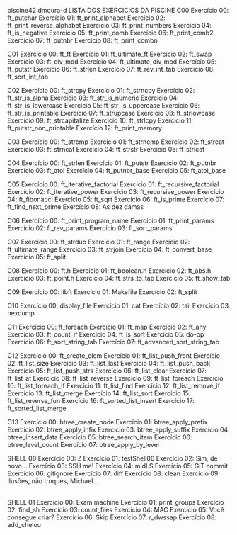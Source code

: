 piscine42 dmoura-d
LISTA DOS EXERCICIOS DA PISCINE
C00
Exercício 00: ft_putchar
Exercício 01: ft_print_alphabet
Exercício 02: ft_print_reverse_alphabet
Exercício 03: ft_print_numbers
Exercício 04: ft_is_negative
Exercício 05: ft_print_comb
Exercício 06: ft_print_comb2
Exercício 07: ft_putnbr
Exercício 08: ft_print_combn

C01
Exercício 00: ft_ft
Exercício 01: ft_ultimate_ft
Exercício 02: ft_swap
Exercício 03: ft_div_mod
Exercício 04: ft_ultimate_div_mod
Exercício 05: ft_putstr
Exercício 06: ft_strlen
Exercício 07: ft_rev_int_tab
Exercício 08: ft_sort_int_tab

C02
Exercício 00: ft_strcpy
Exercício 01: ft_strncpy
Exercício 02: ft_str_is_alpha
Exercício 03: ft_str_is_numeric
Exercício 04: ft_str_is_lowercase
Exercício 05: ft_str_is_uppercase
Exercício 06: ft_str_is_printable
Exercício 07: ft_strupcase
Exercício 08: ft_strlowcase
Exercício 09: ft_strcapitalize
Exercício 10: ft_strlcpy
Exercício 11: ft_putstr_non_printable
Exercício 12: ft_print_memory

C03
Exercício 00: ft_strcmp
Exercício 01: ft_strncmp
Exercício 02: ft_strcat
Exercício 03: ft_strncat
Exercício 04: ft_strstr
Exercício 05: ft_strlcat

C04
Exercício 00: ft_strlen
Exercício 01: ft_putstr
Exercício 02: ft_putnbr
Exercício 03: ft_atoi
Exercício 04: ft_putnbr_base
Exercício 05: ft_atoi_base

C05
Exercício 00: ft_iterative_factorial
Exercício 01: ft_recursive_factorial
Exercício 02: ft_iterative_power
Exercício 03: ft_recursive_power
Exercício 04: ft_fibonacci
Exercício 05: ft_sqrt
Exercício 06: ft_is_prime
Exercício 07: ft_find_next_prime
Exercício 08: As dez damas

C06
Exercício 00: ft_print_program_name
Exercício 01: ft_print_params
Exercício 02: ft_rev_params
Exercício 03: ft_sort_params

C07
Exercício 00: ft_strdup
Exercício 01: ft_range
Exercício 02: ft_ultimate_range
Exercício 03: ft_strjoin
Exercício 04: ft_convert_base
Exercício 05: ft_split

C08
Exercício 00: ft.h
Exercício 01: ft_boolean.h
Exercício 02: ft_abs.h
Exercício 03: ft_point.h
Exercício 04: ft_strs_to_tab
Exercício 05: ft_show_tab

C09
Exercício 00: libft
Exercício 01: Makefile
Exercício 02: ft_split

C10
Exercício 00: display_file
Exercício 01: cat
Exercício 02: tail
Exercício 03: hexdump

C11
Exercício 00: ft_foreach
Exercício 01: ft_map
Exercício 02: ft_any
Exercício 03: ft_count_if
Exercício 04: ft_is_sort
Exercício 05: do-op
Exercício 06: ft_sort_string_tab
Exercício 07: ft_advanced_sort_string_tab

C12
Exercício 00: ft_create_elem
Exercício 01: ft_list_push_front
Exercício 02: ft_list_size
Exercício 03: ft_list_last
Exercício 04: ft_list_push_back
Exercício 05: ft_list_push_strs
Exercício 06: ft_list_clear
Exercício 07: ft_list_at
Exercício 08: ft_list_reverse
Exercício 09: ft_list_foreach
Exercício 10: ft_list_foreach_if
Exercício 11: ft_list_find
Exercício 12: ft_list_remove_if
Exercício 13: ft_list_merge
Exercício 14: ft_list_sort
Exercício 15: ft_list_reverse_fun
Exercício 16: ft_sorted_list_insert
Exercício 17: ft_sorted_list_merge

C13
Exercício 00: btree_create_node
Exercício 01: btree_apply_prefix
Exercício 02: btree_apply_infix
Exercício 03: btree_apply_suffix
Exercício 04: btree_insert_data
Exercício 05: btree_search_item
Exercício 06: btree_level_count
Exercício 07: btree_apply_by_level

SHELL 00
Exercício 00: Z
Exercício 01: testShell00
Exercício 02: Sim, de novo...
Exercício 03: SSH me!
Exercício 04: midLS
Exercício 05: GiT commit
Exercício 06: gitignore
Exercício 07: diff
Exercício 08: clean
Exercício 09: Ilusões, não truques, Michael...

<br>SHELL 01
Exercício 00: Exam machine
Exercício 01: print_groups
Exercício 02: find_sh
Exercício 03: count_files
Exercício 04: MAC
Exercício 05: Você consegue criar?
Exercício 06: Skip
Exercício 07: r_dwssap
Exercício 08: add_chelou

